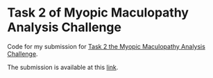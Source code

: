 # Task 2 of Myopic Maculopathy Analysis Challenge

Code for my submission for [Task 2 the Myopic Maculopathy Analysis Challenge](https://codalab.lisn.upsaclay.fr/competitions/12476).

The submission is available at this [link](https://unirioja-my.sharepoint.com/:f:/g/personal/joheras_unirioja_es/EktyjvamqFRPnAxps4SUzT8B7kI-MPvsDXR0Nu2YZtSOwA?e=gVpop2).
